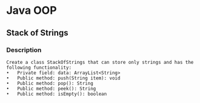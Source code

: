 # Java OOP

## Stack of Strings

### Description
    Create a class StackOfStrings that can store only strings and has the following functionality: 
    •	Private field: data: ArrayList<String> 
    •	Public method: push(String item): void 
    •	Public method: pop(): String 
    •	Public method: peek(): String 
    •	Public method: isEmpty(): boolean
